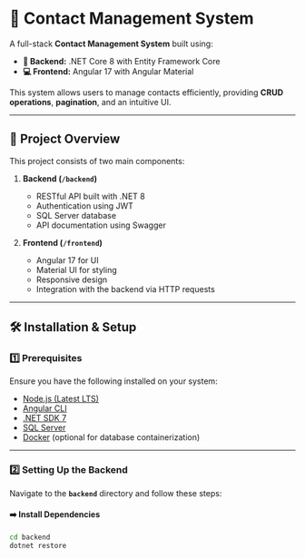# 🚀 Contact Management System  

A full-stack **Contact Management System** built using:
- **📡 Backend:** .NET Core 8 with Entity Framework Core  
- **💻 Frontend:** Angular 17 with Angular Material  

This system allows users to manage contacts efficiently, providing **CRUD operations**, **pagination**, and an intuitive UI.  

---

## 📌 Project Overview  
This project consists of two main components:

1. **Backend (`/backend`)**  
   - RESTful API built with .NET 8 
   - Authentication using JWT  
   - SQL Server database  
   - API documentation using Swagger  

2. **Frontend (`/frontend`)**  
   - Angular 17 for UI  
   - Material UI for styling  
   - Responsive design  
   - Integration with the backend via HTTP requests  

---

## 🛠️ Installation & Setup  

### **1️⃣ Prerequisites**  
Ensure you have the following installed on your system:

- [Node.js (Latest LTS)](https://nodejs.org/)  
- [Angular CLI](https://angular.io/cli)  
- [.NET SDK 7](https://dotnet.microsoft.com/en-us/download/dotnet/7.0)  
- [SQL Server](https://www.microsoft.com/en-us/sql-server/sql-server-downloads)  
- [Docker](https://www.docker.com/) (optional for database containerization)  

---

### **2️⃣ Setting Up the Backend**  
Navigate to the **`backend`** directory and follow these steps:

#### **➡️ Install Dependencies**  
```bash
cd backend
dotnet restore
